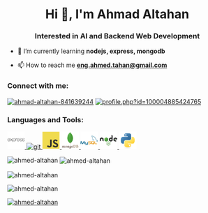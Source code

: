 <h1 align="center">Hi 👋, I'm Ahmad Altahan</h1>
<h3 align="center">Interested in AI and Backend Web Development</h3>



- 🌱 I’m currently learning **nodejs, express, mongodb**

- 📫 How to reach me **eng.ahmed.tahan@gmail.com**

<h3 align="left">Connect with me:</h3>
<p align="left">
<a href="https://linkedin.com/in/ahmad-altahan-841639244" target="blank"><img align="center" src="https://raw.githubusercontent.com/rahuldkjain/github-profile-readme-generator/master/src/images/icons/Social/linked-in-alt.svg" alt="ahmad-altahan-841639244" height="30" width="40" /></a>
<a href="https://fb.com/profile.php?id=100004885424765" target="blank"><img align="center" src="https://raw.githubusercontent.com/rahuldkjain/github-profile-readme-generator/master/src/images/icons/Social/facebook.svg" alt="profile.php?id=100004885424765" height="30" width="40" /></a>
</p>

<h3 align="left">Languages and Tools:</h3>
<p align="left"> <a href="https://expressjs.com" target="_blank" rel="noreferrer"> <img src="https://raw.githubusercontent.com/devicons/devicon/master/icons/express/express-original-wordmark.svg" alt="express" width="40" height="40"/> </a> <a href="https://git-scm.com/" target="_blank" rel="noreferrer"> <img src="https://www.vectorlogo.zone/logos/git-scm/git-scm-icon.svg" alt="git" width="40" height="40"/> </a> <a href="https://developer.mozilla.org/en-US/docs/Web/JavaScript" target="_blank" rel="noreferrer"> <img src="https://raw.githubusercontent.com/devicons/devicon/master/icons/javascript/javascript-original.svg" alt="javascript" width="40" height="40"/> </a> <a href="https://www.mongodb.com/" target="_blank" rel="noreferrer"> <img src="https://raw.githubusercontent.com/devicons/devicon/master/icons/mongodb/mongodb-original-wordmark.svg" alt="mongodb" width="40" height="40"/> </a> <a href="https://www.mysql.com/" target="_blank" rel="noreferrer"> <img src="https://raw.githubusercontent.com/devicons/devicon/master/icons/mysql/mysql-original-wordmark.svg" alt="mysql" width="40" height="40"/> </a> <a href="https://nodejs.org" target="_blank" rel="noreferrer"> <img src="https://raw.githubusercontent.com/devicons/devicon/master/icons/nodejs/nodejs-original-wordmark.svg" alt="nodejs" width="40" height="40"/> </a> <a href="https://www.python.org" target="_blank" rel="noreferrer"> <img src="https://raw.githubusercontent.com/devicons/devicon/master/icons/python/python-original.svg" alt="python" width="40" height="40"/> </a> </p>

<p><img align="left" src="https://github-readme-stats.vercel.app/api/top-langs?username=ahmed-altahan&show_icons=true&locale=en&layout=compact" alt="ahmed-altahan" /></p>

<p>&nbsp;<img align="center" src="https://github-readme-stats.vercel.app/api?username=ahmed-altahan&show_icons=true&locale=en" alt="ahmed-altahan" /></p>

<p><img align="center" src="https://github-readme-streak-stats.herokuapp.com/?user=ahmed-altahan&" alt="ahmed-altahan" /></p>

<p align="left"> <img src="https://komarev.com/ghpvc/?username=ahmed-altahan&label=Profile%20views&color=0e75b6&style=flat" alt="ahmed-altahan" /> </p>

<p align="left"> <a href="https://github.com/ryo-ma/github-profile-trophy"><img src="https://github-profile-trophy.vercel.app/?username=ahmed-altahan" alt="ahmed-altahan" /></a> </p>


